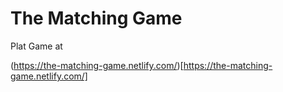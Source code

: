 # The Matching Game

Plat Game at


(https://the-matching-game.netlify.com/)[https://the-matching-game.netlify.com/]

